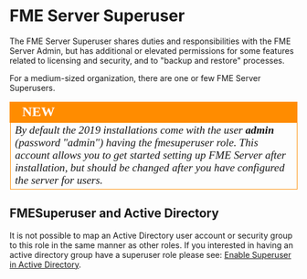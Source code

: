 # FME Server Superuser #
The FME Server Superuser shares duties and responsibilities with the FME Server Admin, but has additional or elevated permissions for some features related to licensing and security, and to "backup and restore" processes.

For a medium-sized organization, there are one or few FME Server Superusers.

<!--New Section-->

<table style="border-spacing: 0px">
<tr>
<td style="vertical-align:middle;background-color:darkorange;border: 2px solid darkorange">
<i class="fa fa-bolt fa-lg fa-pull-left fa-fw" style="color:white;padding-right: 12px;vertical-align:text-top"></i>
<span style="color:white;font-size:x-large;font-weight: bold;font-family:serif">NEW</span>
</td>
</tr>
<tr>
<td style="border: 1px solid darkorange">
<span style="font-family:serif; font-style:italic; font-size:larger">
By default the 2019 installations come with the user <strong>admin</strong> (password "admin") having the fmesuperuser role. This account allows you to get started setting up FME Server after installation, but should be changed after you have configured the server for users.
</span>
</td>
</tr>
</table>


## FMESuperuser and Active Directory ##
It is not possible to map an Active Directory user account or security group to this role in the same manner as other roles. If you interested in having an active directory group have a superuser role please see: <a href="https://docs.safe.com/fme/html/FME_Server_Documentation/AdminGuide/Enable_Superuser_Active_Directory.htm">Enable Superuser in Active Directory</a>.